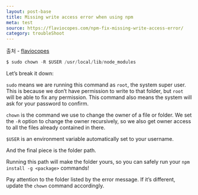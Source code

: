 ```yaml
---
layout: post-base
title: Missing write access error when using npm
meta: test
source: https://flaviocopes.com/npm-fix-missing-write-access-error/
category: troubleShoot
---
```

출처 - [flaviocopes](https://flaviocopes.com/npm-fix-missing-write-access-error/)
```js
$ sudo chown -R $USER /usr/local/lib/node_modules
```

Let’s break it down:

`sudo` means we are running this command as `root`, the system super user. This is because we don’t have permission to write to that folder, but `root` will be able to fix any permission. This command also means the system will ask for your password to confirm.

`chown` is the command we use to change the owner of a file or folder. We set the `-R` option to change the owner recursively, so we also get owner access to all the files already contained in there.

`$USER` is an environment variable automatically set to your username.

And the final piece is the folder path.

Running this path will make the folder yours, so you can safely run your `npm install -g <package>` commands!

Pay attention to the folder listed by the error message. If it’s different, update the `chown` command accordingly.

